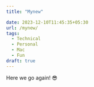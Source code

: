 ```yaml
---
title: "Mynew"

date: 2023-12-10T11:45:35+05:30
url: /mynew/
tags:
  - Technical
  - Personal
  - Mac
  - Fun
draft: true
---
```

<!--more-->

Here we go again! 😎